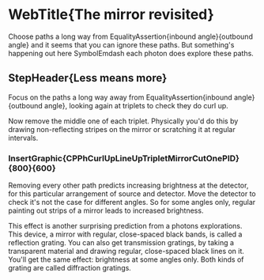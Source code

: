
# WebTitle{The mirror revisited}

Choose paths a long way from EqualityAssertion{inbound angle}{outbound angle} and it seems that you can ignore these paths. But something's happening out here  SymbolEmdash  each photon does explore these paths.

## StepHeader{Less means more}

Focus on the paths a long way away from EqualityAssertion{inbound angle}{outbound angle}, looking again at triplets to check they do curl up.

Now remove the middle one of each triplet. Physically you'd do this by drawing non-reflecting stripes on the mirror or scratching it at regular intervals.

### InsertGraphic{CPPhCurlUpLineUpTripletMirrorCutOnePID}{800}{600}

Removing every other path predicts increasing brightness at the detector, for this particular arrangement of source and detector. Move the detector to check it's not the case for different angles. So for some angles only, regular painting out strips of a mirror leads to increased brightness.

This effect is another surprising prediction from a photons explorations. This device, a mirror with regular, close-spaced black bands, is called a reflection grating. You can also get transmission gratings, by taking a transparent material and drawing regular, close-spaced black lines on it. You'll get the same effect: brightness at some angles only. Both kinds of grating are called diffraction gratings.
